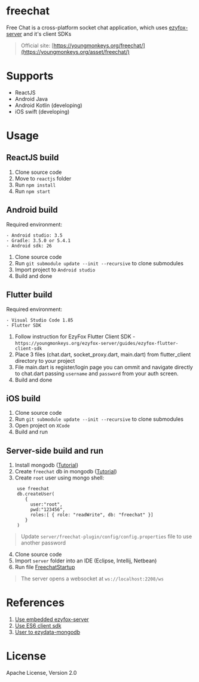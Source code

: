 # freechat
Free Chat is a cross-platform socket chat application, which uses [ezyfox-server](https://github.com/youngmonkeys/ezyfox-server) and it's client SDKs

> Official site: [https://youngmonkeys.org/freechat/](https://youngmonkeys.org/asset/freechat/)

# Supports

- ReactJS
- Android Java
- Android Kotlin (developing)
- iOS swift (developing)

# Usage

## ReactJS build
 
1. Clone source code
2. Move to `reactjs` folder
3. Run `npm install`
4. Run `npm start`
 
## Android build
 
 Required environment:
 
 ```
 - Android studio: 3.5
 - Gradle: 3.5.0 or 5.4.1
 - Android sdk: 26
 ```
 
1. Clone source code
2. Run ```git submodule update --init --recursive``` to clone submodules
3. Import project to ```Android studio```
4. Build and done

## Flutter build

 Required environment:

 ```
 - Visual Studio Code 1.85
 - Flutter SDK
 ```

1. Follow instruction for EzyFox Flutter Client SDK - ```https://youngmonkeys.org/ezyfox-server/guides/ezyfox-flutter-client-sdk``` 
2. Place 3 files (chat.dart, socket_proxy.dart, main.dart) from flutter_client directory to your project
3. File main.dart is register/login page you can ommit and navigate directly to chat.dart passing ```username``` and ```password``` from your auth screen.
4. Build and done

## iOS build

1. Clone source code
2. Run ```git submodule update --init --recursive``` to clone submodules
3. Open project on ```XCode```
4. Build and run

## Server-side build and run

1. Install mongodb ([Tutorial](https://docs.mongodb.com/manual/administration/install-community/))
2. Create `freechat` db in mongodb ([Tutorial](https://www.mongodb.com/basics/create-database))
3. Create `root` user using mongo shell:
```
	use freechat
	db.createUser(
	   {
	     user:"root",
	     pwd:"123456",
	     roles:[ { role: "readWrite", db: "freechat" }]
	   }
	)
```
> Update `server/freechat-plugin/config/config.properties` file to use another password
4. Clone source code
5. Import ```server``` folder into an IDE (Eclipse, Intellij, Netbean)
6. Run file [FreechatStartup](https://github.com/youngmonkeys/freechat/blob/master/server/freechat-startup/src/main/java/com/tvd12/freechat/FreechatStartup.java)
> The server opens a websocket at `ws://localhost:2208/ws`

# References
1. [Use embedded ezyfox-server](https://youngmonkeys.org/use-embedded-server/)
2. [Use ES6 client sdk](https://youngmonkeys.org/ezyfox-es6-client-sdk/)
3. [User to ezydata-mongodb](https://youngmonkeys.org/introduce-to-ezymongo/)

# License

Apache License, Version 2.0
